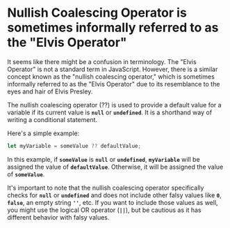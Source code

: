 # Nullish Coalescing Operator is sometimes informally referred to as the "Elvis Operator"

It seems like there might be a confusion in terminology. The "Elvis Operator" is not a standard term in JavaScript. However, there is a similar concept known as the "nullish coalescing operator," which is sometimes informally referred to as the "Elvis Operator" due to its resemblance to the eyes and hair of Elvis Presley.

The nullish coalescing operator (??) is used to provide a default value for a variable if its current value is **`null`** or **`undefined`**. It is a shorthand way of writing a conditional statement.

Here's a simple example:

```javascript
let myVariable = someValue ?? defaultValue;
```

In this example, if **`someValue`** is **`null`** or **`undefined`**, **`myVariable`** will be assigned the value of **`defaultValue`**. Otherwise, it will be assigned the value of **`someValue`**.

It's important to note that the nullish coalescing operator specifically checks for **`null`** or **`undefined`** and does not include other falsy values like **`0`**, **`false`**, an empty string **`''`**, etc. If you want to include those values as well, you might use the logical OR operator (**`||`**), but be cautious as it has different behavior with falsy values.
